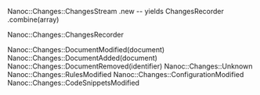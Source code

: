 Nanoc::Changes::ChangesStream
    .new -- yields ChangesRecorder
    .combine(array)

Nanoc::Changes::ChangesRecorder

Nanoc::Changes::DocumentModified(document)
Nanoc::Changes::DocumentAdded(document)
Nanoc::Changes::DocumentRemoved(identifier)
Nanoc::Changes::Unknown
Nanoc::Changes::RulesModified
Nanoc::Changes::ConfigurationModified
Nanoc::Changes::CodeSnippetsModified
